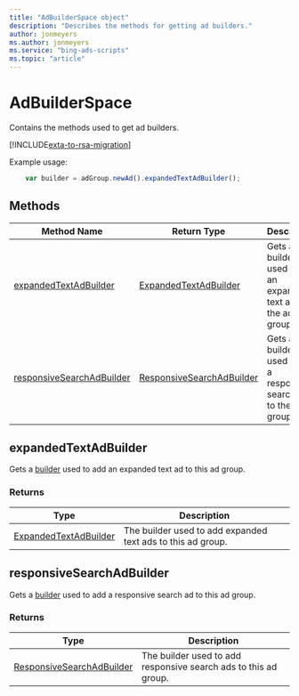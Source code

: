 ```yaml
---
title: "AdBuilderSpace object"
description: "Describes the methods for getting ad builders."
author: jonmeyers
ms.author: jonmeyers
ms.service: "bing-ads-scripts"
ms.topic: "article"
---
```


# AdBuilderSpace

Contains the methods used to get ad builders.

[!INCLUDE[exta-to-rsa-migration](../../scripts/includes/exta-rsa-migration.md)]

Example usage:
```javascript
    var builder = adGroup.newAd().expandedTextAdBuilder();
```


## Methods
|Method Name|Return Type|Description|
|-|-|-
[expandedTextAdBuilder](#expandedTextAdBuilder)|[ExpandedTextAdBuilder](ExpandedTextAdBuilder.md)|Gets a builder used to add an expanded text ad to the ad group.
[responsiveSearchAdBuilder](#responsiveSearchAdBuilder)|[ResponsiveSearchAdBuilder](ResponsiveSearchAdBuilder.md)|Gets a builder used to add a responsive search ad to the ad group.


## <a name="expandedTextAdBuilder"></a>expandedTextAdBuilder
Gets a [builder](../concepts/builders.md) used to add an expanded text ad to this ad group.

### Returns

|Type|Description|
|-|-
[ExpandedTextAdBuilder](ExpandedTextAdBuilder.md)|The builder used to add expanded text ads to this ad group.


## <a name="responsiveSearchAdBuilder"></a>responsiveSearchAdBuilder
Gets a [builder](../concepts/builders.md) used to add a responsive search ad to this ad group.

### Returns

|Type|Description|
|-|-
[ResponsiveSearchAdBuilder](ResponsiveSearchAdBuilder.md)|The builder used to add responsive search ads to this ad group.
